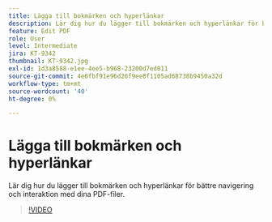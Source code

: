 ```yaml
---
title: Lägga till bokmärken och hyperlänkar
description: Lär dig hur du lägger till bokmärken och hyperlänkar för bättre navigering och interaktion med dina PDF-filer
feature: Edit PDF
role: User
level: Intermediate
jira: KT-9342
thumbnail: KT-9342.jpg
exl-id: 1d3a8588-e1ee-4ee5-b968-23200d7ed011
source-git-commit: 4e6fbf91e96d26f9ee8f1105ad68738b9450a32d
workflow-type: tm+mt
source-wordcount: '40'
ht-degree: 0%

---
```


# Lägga till bokmärken och hyperlänkar

Lär dig hur du lägger till bokmärken och hyperlänkar för bättre navigering och interaktion med dina PDF-filer.

>[!VIDEO](https://video.tv.adobe.com/v/340837?quality=12&learn=on&hidetitle=true)
